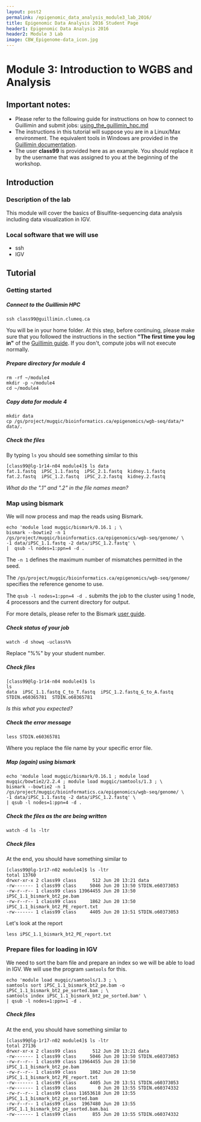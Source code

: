 ```yaml
---
layout: post2
permalink: /epigenomic_data_analysis_module3_lab_2016/
title: Epigenomic Data Analysis 2016 Student Page
header1: Epigenomic Data Analysis 2016
header2: Module 3 Lab
image: CBW_Epigenome-data_icon.jpg
---
```


# Module 3: Introduction to WGBS and Analysis 

## Important notes:
* Please refer to the following guide for instructions on how to connect to Guillimin and submit jobs: [using_the_guillimin_hpc.md](using_the_guillimin_hpc.md)
* The instructions in this tutorial will suppose you are in a Linux/Max environment. The equivalent tools in Windows are provided in the [Guillimin documentation](using_the_guillimin_hpc.md).
* The user **class99** is provided here as an example. You should replace it by the username that was assigned to you at the beginning of the workshop.


## Introduction

### Description of the lab
This module will cover the basics of Bisulfite-sequencing data analysis including data visualization in IGV.

### Local software that we will use
* ssh
* IGV


## Tutorial

### Getting started

#####  Connect to the Guillimin HPC
```
ssh class99@guillimin.clumeq.ca
```

You will be in your home folder. At this step, before continuing, please make sure that you followed the instructions in the section **"The first time you log in"** of the [Guillimin guide](using_the_guillimin_hpc.md). If you don't, compute jobs will not execute normally.

##### Prepare directory for module 4
```
rm -rf ~/module4
mkdir -p ~/module4
cd ~/module4
```

##### Copy data for module 4
```
mkdir data
cp /gs/project/mugqic/bioinformatics.ca/epigenomics/wgb-seq/data/* data/.
```

##### Check the files
By typing ```ls``` you should see something similar to this
```
[class99@lg-1r14-n04 module4]$ ls data
fat.1.fastq  iPSC_1.1.fastq  iPSC_2.1.fastq  kidney.1.fastq
fat.2.fastq  iPSC_1.2.fastq  iPSC_2.2.fastq  kidney.2.fastq
```
*What do the ".1" and ".2" in the file names mean?*

### Map using bismark
We will now process and map the reads using Bismark.
```
echo 'module load mugqic/bismark/0.16.1 ; \
bismark --bowtie2 -n 1 /gs/project/mugqic/bioinformatics.ca/epigenomics/wgb-seq/genome/ \
-1 data/iPSC_1.1.fastq -2 data/iPSC_1.2.fastq' \
|  qsub -l nodes=1:ppn=4 -d .
```
The ```-n 1``` defines the maximum number of mismatches permitted in the seed.

The ```/gs/project/mugqic/bioinformatics.ca/epigenomics/wgb-seq/genome/``` specifies the reference genome to use.

The ```qsub -l nodes=1:ppn=4 -d .``` submits the job to the cluster using 1 node, 4 processors and the current directory for output.

For more details, please refer to the Bismark [user guide](http://www.bioinformatics.babraham.ac.uk/projects/bismark/Bismark_User_Guide.pdf).

##### Check status of your job
```
watch -d showq -uclass%%
```
Replace "%%" by your student number.

##### Check files
```
[class99@lg-1r14-n04 module4]$ ls
ls
data  iPSC_1.1.fastq_C_to_T.fastq  iPSC_1.2.fastq_G_to_A.fastq	STDIN.e60365781  STDIN.o60365781
```

*Is this what you expected?*

##### Check the error message
```
less STDIN.e60365781
```
Where you replace the file name by your specific error file.

##### Map (again) using bismark
```
echo 'module load mugqic/bismark/0.16.1 ; module load mugqic/bowtie2/2.2.4 ; module load mugqic/samtools/1.3 ; \
bismark --bowtie2 -n 1 /gs/project/mugqic/bioinformatics.ca/epigenomics/wgb-seq/genome/ \
-1 data/iPSC_1.1.fastq -2 data/iPSC_1.2.fastq' \
| qsub -l nodes=1:ppn=4 -d .
```
##### Check the files as the are being written
```
watch -d ls -ltr
```

##### Check files
At the end, you should have something similar to
```
[class99@lg-1r17-n02 module4]$ ls -ltr
total 13760
drwxr-xr-x 2 class99 class      512 Jun 20 13:21 data
-rw------- 1 class99 class     5046 Jun 20 13:50 STDIN.e60373053
-rw-r--r-- 1 class99 class 13964455 Jun 20 13:50 iPSC_1.1_bismark_bt2_pe.bam
-rw-r--r-- 1 class99 class     1862 Jun 20 13:50 iPSC_1.1_bismark_bt2_PE_report.txt
-rw------- 1 class99 class     4405 Jun 20 13:51 STDIN.o60373053
```

Let's look at the report
```
less iPSC_1.1_bismark_bt2_PE_report.txt
```

### Prepare files for loading in IGV

We need to sort the bam file and prepare an index so we will be able to load in IGV. We will use the program ```samtools``` for this.

```
echo 'module load mugqic/samtools/1.3 ; \
samtools sort iPSC_1.1_bismark_bt2_pe.bam -o iPSC_1.1_bismark_bt2_pe_sorted.bam ; \
samtools index iPSC_1.1_bismark_bt2_pe_sorted.bam' \
| qsub -l nodes=1:ppn=1 -d .
```

##### Check files
At the end, you should have something similar to
```
[class99@lg-1r17-n02 module4]$ ls -ltr
total 27136
drwxr-xr-x 2 class99 class      512 Jun 20 13:21 data
-rw------- 1 class99 class     5046 Jun 20 13:50 STDIN.e60373053
-rw-r--r-- 1 class99 class 13964455 Jun 20 13:50 iPSC_1.1_bismark_bt2_pe.bam
-rw-r--r-- 1 class99 class     1862 Jun 20 13:50 iPSC_1.1_bismark_bt2_PE_report.txt
-rw------- 1 class99 class     4405 Jun 20 13:51 STDIN.o60373053
-rw------- 1 class99 class        0 Jun 20 13:55 STDIN.e60374332
-rw-r--r-- 1 class99 class 11653618 Jun 20 13:55 iPSC_1.1_bismark_bt2_pe_sorted.bam
-rw-r--r-- 1 class99 class  1967480 Jun 20 13:55 iPSC_1.1_bismark_bt2_pe_sorted.bam.bai
-rw------- 1 class99 class      855 Jun 20 13:55 STDIN.o60374332
```
